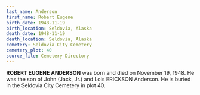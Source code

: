 ```yaml
---
last_name: Anderson
first_name: Robert Eugene
birth_date: 1948-11-19
birth_location: Seldovia, Alaska
death_date: 1948-11-19
death_location: Seldovia, Alaska
cemetery: Seldovia City Cemetery
cemetery_plot: 40
source_file: Cemetery Directory
---
```

**ROBERT EUGENE ANDERSON** was born and died on November 19, 1948.  He was the son of John (Jack, Jr.) and Lois ERICKSON Anderson. He is buried in the Seldovia City Cemetery in plot 40.  


